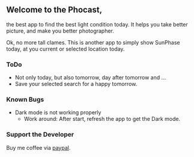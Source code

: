 ## Welcome to the Phocast,
the best app to find the best light condition today. It helps you take better picture, and make you  better photographer.

Ok, no more tall clames. This is another app to simply show SunPhase today, at you current or selected location today.

### ToDo
* Not only today, but also tomorrow, day after tomorrow and ...
* Save your selected search for a happy tomorrow.

### Known Bugs
* Dark mode is not working properly
  * Work around: After start, refresh the app to get the Dark mode.

### Support the Developer
Buy me coffee via [paypal](https://paypal.me/banerjeerudra?locale.x=en_GB).
